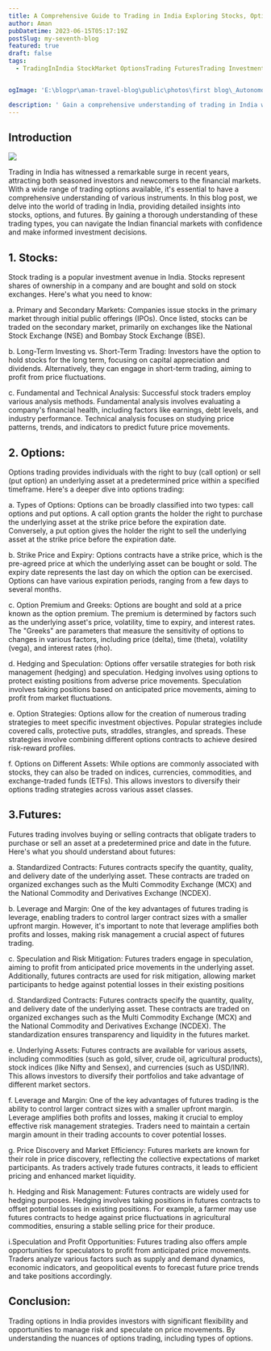```yaml
---
title: A Comprehensive Guide to Trading in India Exploring Stocks, Options, and Futures
author: Aman
pubDatetime: 2023-06-15T05:17:19Z
postSlug: my-seventh-blog
featured: true
draft: false
tags:
  - TradingInIndia StockMarket OptionsTrading FuturesTrading InvestmentOpportunities RiskManagement PriceDiscovery MarketEfficiency Hedging Speculation LeverageMarginTrading CashSettlement SEBIProfessionalGuidance Diversificatin


ogImage: 'E:\blogpr\aman-travel-blog\public\photos\first blog\_Autonomous Wea 0.png'

description: ' Gain a comprehensive understanding of trading in India with a focus on stocks (long-term investing and short-term trading), options (hedging and speculation), and futures (standardized contracts and leverage) to make informed investment decisions.'
---
```


## Introduction


![](https://images.livemint.com/img/2023/03/13/1600x900/Day_trading_guide_Stock_market_news_1678667548170_1678667548474_1678667548474.jpg)


Trading in India has witnessed a remarkable surge in recent years, attracting both seasoned investors and newcomers to the financial markets. With a wide range of trading options available, it's essential to have a comprehensive understanding of various instruments. In this blog post, we delve into the world of trading in India, providing detailed insights into stocks, options, and futures. By gaining a thorough understanding of these trading types, you can navigate the Indian financial markets with confidence and make informed investment decisions.

## 1. Stocks:


Stock trading is a popular investment avenue in India. Stocks represent shares of ownership in a company and are bought and sold on stock exchanges. Here's what you need to know:

a. Primary and Secondary Markets: Companies issue stocks in the primary market through initial public offerings (IPOs). Once listed, stocks can be traded on the secondary market, primarily on exchanges like the National Stock Exchange (NSE) and Bombay Stock Exchange (BSE).

b. Long-Term Investing vs. Short-Term Trading: Investors have the option to hold stocks for the long term, focusing on capital appreciation and dividends. Alternatively, they can engage in short-term trading, aiming to profit from price fluctuations.

c. Fundamental and Technical Analysis: Successful stock traders employ various analysis methods. Fundamental analysis involves evaluating a company's financial health, including factors like earnings, debt levels, and industry performance. Technical analysis focuses on studying price patterns, trends, and indicators to predict future price movements.

## 2. Options:
Options trading provides individuals with the right to buy (call option) or sell (put option) an underlying asset at a predetermined price within a specified timeframe. Here's a deeper dive into options trading:

a. Types of Options: Options can be broadly classified into two types: call options and put options. A call option grants the holder the right to purchase the underlying asset at the strike price before the expiration date. Conversely, a put option gives the holder the right to sell the underlying asset at the strike price before the expiration date.

b. Strike Price and Expiry: Options contracts have a strike price, which is the pre-agreed price at which the underlying asset can be bought or sold. The expiry date represents the last day on which the option can be exercised. Options can have various expiration periods, ranging from a few days to several months.

c. Option Premium and Greeks: Options are bought and sold at a price known as the option premium. The premium is determined by factors such as the underlying asset's price, volatility, time to expiry, and interest rates. The "Greeks" are parameters that measure the sensitivity of options to changes in various factors, including price (delta), time (theta), volatility (vega), and interest rates (rho).

d. Hedging and Speculation: Options offer versatile strategies for both risk management (hedging) and speculation. Hedging involves using options to protect existing positions from adverse price movements. Speculation involves taking positions based on anticipated price movements, aiming to profit from market fluctuations.

e. Option Strategies: Options allow for the creation of numerous trading strategies to meet specific investment objectives. Popular strategies include covered calls, protective puts, straddles, strangles, and spreads. These strategies involve combining different options contracts to achieve desired risk-reward profiles.

f. Options on Different Assets: While options are commonly associated with stocks, they can also be traded on indices, currencies, commodities, and exchange-traded funds (ETFs). This allows investors to diversify their options trading strategies across various asset classes.


## 3.Futures:
Futures trading involves buying or selling contracts that obligate traders to purchase or sell an asset at a predetermined price and date in the future. Here's what you should understand about futures:

a. Standardized Contracts: Futures contracts specify the quantity, quality, and delivery date of the underlying asset. These contracts are traded on organized exchanges such as the Multi Commodity Exchange (MCX) and the National Commodity and Derivatives Exchange (NCDEX).

b. Leverage and Margin: One of the key advantages of futures trading is leverage, enabling traders to control larger contract sizes with a smaller upfront margin. However, it's important to note that leverage amplifies both profits and losses, making risk management a crucial aspect of futures trading.

c. Speculation and Risk Mitigation: Futures traders engage in speculation, aiming to profit from anticipated price movements in the underlying asset. Additionally, futures contracts are used for risk mitigation, allowing market participants to hedge against potential losses in their existing positions
 

d. Standardized Contracts: Futures contracts specify the quantity, quality, and delivery date of the underlying asset. These contracts are traded on organized exchanges such as the Multi Commodity Exchange (MCX) and the National Commodity and Derivatives Exchange (NCDEX). The standardization ensures transparency and liquidity in the futures market.

e. Underlying Assets: Futures contracts are available for various assets, including commodities (such as gold, silver, crude oil, agricultural products), stock indices (like Nifty and Sensex), and currencies (such as USD/INR). This allows investors to diversify their portfolios and take advantage of different market sectors.

f. Leverage and Margin: One of the key advantages of futures trading is the ability to control larger contract sizes with a smaller upfront margin. Leverage amplifies both profits and losses, making it crucial to employ effective risk management strategies. Traders need to maintain a certain margin amount in their trading accounts to cover potential losses.

g. Price Discovery and Market Efficiency: Futures markets are known for their role in price discovery, reflecting the collective expectations of market participants. As traders actively trade futures contracts, it leads to efficient pricing and enhanced market liquidity.

h. Hedging and Risk Management: Futures contracts are widely used for hedging purposes. Hedging involves taking positions in futures contracts to offset potential losses in existing positions. For example, a farmer may use futures contracts to hedge against price fluctuations in agricultural commodities, ensuring a stable selling price for their produce.

i.Speculation and Profit Opportunities: Futures trading also offers ample opportunities for speculators to profit from anticipated price movements. Traders analyze various factors such as supply and demand dynamics, economic indicators, and geopolitical events to forecast future price trends and take positions accordingly.



## Conclusion:

Trading options in India provides investors with significant flexibility and opportunities to manage risk and speculate on price movements. By understanding the nuances of options trading, including types of options.
